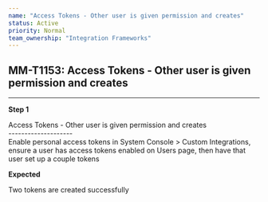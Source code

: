 ```yaml
---
name: "Access Tokens - Other user is given permission and creates"
status: Active
priority: Normal
team_ownership: "Integration Frameworks"
---
```


## MM-T1153: Access Tokens - Other user is given permission and creates

---

**Step 1**

Access Tokens - Other user is given permission and creates\
\--------------------\
Enable personal access tokens in System Console > Custom Integrations, ensure a user has access tokens enabled on Users page, then have that user set up a couple tokens

**Expected**

Two tokens are created successfully
